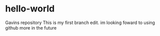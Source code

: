 # hello-world
Gavins repository
This is my first branch edit.
im looking foward to using github more in the future
